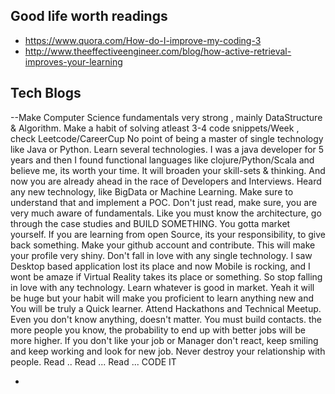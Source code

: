 ## Good life worth readings ##
- https://www.quora.com/How-do-I-improve-my-coding-3
- http://www.theeffectiveengineer.com/blog/how-active-retrieval-improves-your-learning

## Tech Blogs ##

--Make Computer Science fundamentals very strong , mainly DataStructure & Algorithm.
Make a habit of solving atleast 3-4 code snippets/Week , check Leetcode/CareerCup
No point of being a master of single technology like Java or Python. Learn several technologies.
I was a java developer for 5 years and then I found functional languages like clojure/Python/Scala and believe me, its worth your time. It will broaden your skill-sets & thinking. And now you are already ahead in the race of Developers and Interviews.
Heard any new technology, like BigData or Machine Learning. Make sure to understand that and implement a POC. Don't just read, make sure, you are very much aware of fundamentals. Like you must know the architecture, go through the case studies and BUILD SOMETHING.
You gotta market yourself. If you are learning from open Source, its your responsibility, to give back something. Make your github account and contribute. This will make your profile very shiny.
Don't fall in love with any single technology. I saw Desktop based application lost its place and now Mobile is rocking, and I wont be amaze if Virtual Reality takes its place or something. So stop falling in love with any technology. Learn whatever is good in market. Yeah it will be huge but your habit will make you proficient to learn anything new and You will be truly a Quick learner.
Attend Hackathons and Technical Meetup. Even you don't know anything, doesn't matter. You must build contacts. the more people you know, the probability to end up with better jobs will be more higher.
If you don't like your job or Manager don't react, keep smiling and keep working and look for new job. Never destroy your relationship with people.
Read .. Read ... Read ... CODE IT

- 